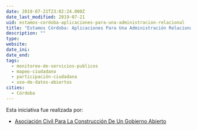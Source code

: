 ```yaml
---
date: 2019-07-21T23:02:24.000Z
date_last_modified: 2019-07-21
uid: estamos-cordoba-aplicaciones-para-una-administracion-relacional
title: "Estamos Córdoba: Aplicaciones Para Una Administración Relacional"
description: ""
type: 
website: 
date_ini: 
date_end: 
tags:
  - monitoreo-de-servicios-publicos
  - mapeo-ciudadano
  - participación-ciudadana
  - uso-de-datos-abiertos
cities: 
  - Córdoba
---
```


Esta iniciativa fue realizada por:

- [Asociación Civil Para La Construcción De Un Gobierno Abierto](/i/asociacion-civil-para-la-construccion-de-un-gobierno-abierto.html)

